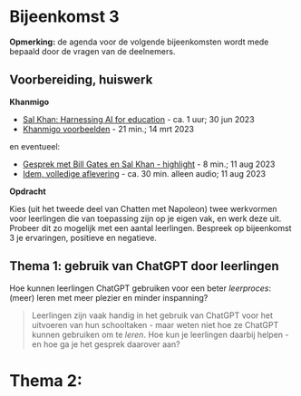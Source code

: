 # Bijeenkomst 3

**Opmerking:** de agenda voor de volgende bijeenkomsten wordt mede bepaald door de vragen van de deelnemers.

## Voorbereiding, huiswerk

**Khanmigo**

* [Sal Khan: Harnessing AI for education](https://www.youtube.com/watch?v=sOWHNKHAMkQ) - ca. 1 uur;  30 jun 2023
* [Khanmigo voorbeelden](https://www.youtube.com/watch?v=rnIgnS8Susg) - 21 min.; 14 mrt 2023

en eventueel:

* [Gesprek met Bill Gates en Sal Khan - highlight](https://www.youtube.com/watch?v=42GDCHI7Okg) - 8 min.; 11 aug 2023
* [Idem, volledige aflevering](https://www.youtube.com/watch?v=X2oF8oZopdA) - ca. 30 min. alleen audio; 11 aug 2023

**Opdracht**

Kies (uit het tweede deel van Chatten met Napoleon) twee werkvormen voor leerlingen die van toepassing zijn op je eigen vak, en werk deze uit. Probeer dit zo mogelijk met een aantal leerlingen. Bespreek op bijeenkomst 3 je ervaringen, positieve en negatieve.


## Thema 1: gebruik van ChatGPT door leerlingen

Hoe kunnen leerlingen ChatGPT gebruiken voor een beter *leerproces*: (meer) leren met meer plezier en minder inspanning?

> Leerlingen zijn vaak handig in het gebruik van ChatGPT voor het uitvoeren van hun schooltaken - maar weten niet hoe ze ChatGPT kunnen gebruiken om te *leren*. Hoe kun je leerlingen daarbij helpen - en hoe ga je het gesprek daarover aan?

# Thema 2: 

